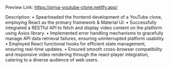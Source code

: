 Preview Link:
https://priya-youtube-clone.netlify.app/

 Description:
    • Spearheaded the frontend development of a YouTube clone, employing React as the primary framework & Material UI.
    • Successfully integrated a RESTful API to fetch and display video content on the platform using Axios library.
    • Implemented error handling mechanisms to gracefully manage API data retrieval failures, ensuring uninterrupted platform usability.
    • Employed React functional hooks for efficient state management, ensuring real-time updates.
    • Ensured smooth cross-browser compatibility and responsive video rendering through the react-player integration, catering to a diverse audience of web users.
